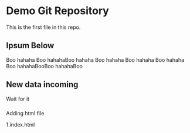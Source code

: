 # Demo Git Repository

This is the first file in this repo.

## Ipsum Below

Boo hahaha
Boo hahahaBoo hahaha
Boo hahaha
Boo hahaha
Boo hahaha
Boo hahahaBooBoo hahahaBoo


## New data incoming
Wait for it


###

Adding html file

1.index.html